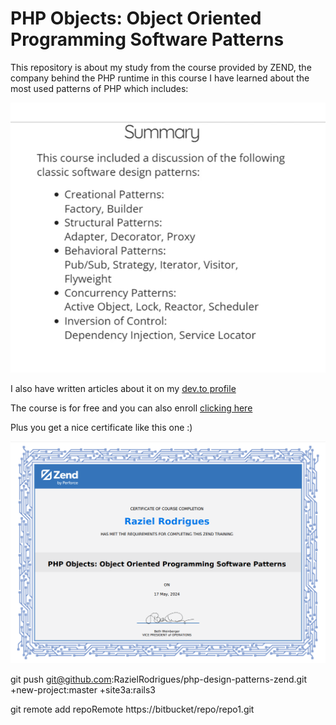 # PHP Objects: Object Oriented Programming Software Patterns

This repository is about my study from the course provided by ZEND, the company behind the PHP runtime
in this course I have learned about the most used patterns of PHP which includes:

<img src='summary.png'>

I also have written articles about it on my <a href='https://dev.to/razielrodrigues'>dev.to profile</a>

The course is for free and you can also enroll <a href='https://training.zend.com/learn/course/external/view/elearning/316/php-objects-object-oriented-programming-software-patterns
'>clicking here</a>

Plus you get a nice certificate like this one :)

<img src='certificate.png'> 

git push git@github.com:RazielRodrigues/php-design-patterns-zend.git +new-project:master +site3a:rails3

git remote add repoRemote https://bitbucket/repo/repo1.git